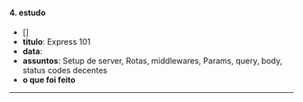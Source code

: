 #### 4. estudo
- []
- **titulo**: Express 101
- **data**:
- **assuntos**: Setup de server, Rotas, middlewares, Params, query, body, status codes decentes
- **o que foi feito**  

---
